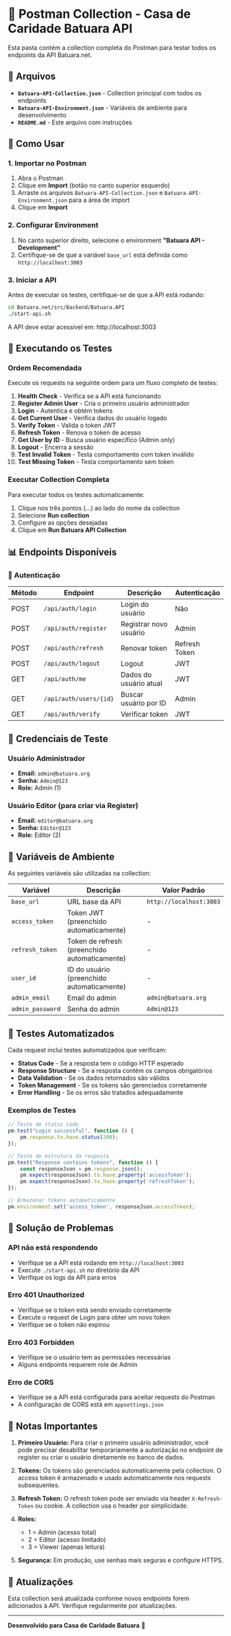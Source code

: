 # 📮 Postman Collection - Casa de Caridade Batuara API

Esta pasta contém a collection completa do Postman para testar todos os endpoints da API Batuara.net.

## 📁 Arquivos

- **`Batuara-API-Collection.json`** - Collection principal com todos os endpoints
- **`Batuara-API-Environment.json`** - Variáveis de ambiente para desenvolvimento
- **`README.md`** - Este arquivo com instruções

## 🚀 Como Usar

### 1. Importar no Postman

1. Abra o Postman
2. Clique em **Import** (botão no canto superior esquerdo)
3. Arraste os arquivos `Batuara-API-Collection.json` e `Batuara-API-Environment.json` para a área de import
4. Clique em **Import**

### 2. Configurar Environment

1. No canto superior direito, selecione o environment **"Batuara API - Development"**
2. Certifique-se de que a variável `base_url` está definida como `http://localhost:3003`

### 3. Iniciar a API

Antes de executar os testes, certifique-se de que a API está rodando:

```bash
cd Batuara.net/src/Backend/Batuara.API
./start-api.sh
```

A API deve estar acessível em: http://localhost:3003

## 🧪 Executando os Testes

### Ordem Recomendada

Execute os requests na seguinte ordem para um fluxo completo de testes:

1. **Health Check** - Verifica se a API está funcionando
2. **Register Admin User** - Cria o primeiro usuário administrador
3. **Login** - Autentica e obtém tokens
4. **Get Current User** - Verifica dados do usuário logado
5. **Verify Token** - Valida o token JWT
6. **Refresh Token** - Renova o token de acesso
7. **Get User by ID** - Busca usuário específico (Admin only)
8. **Logout** - Encerra a sessão
9. **Test Invalid Token** - Testa comportamento com token inválido
10. **Test Missing Token** - Testa comportamento sem token

### Executar Collection Completa

Para executar todos os testes automaticamente:

1. Clique nos três pontos (...) ao lado do nome da collection
2. Selecione **Run collection**
3. Configure as opções desejadas
4. Clique em **Run Batuara API Collection**

## 📊 Endpoints Disponíveis

### 🔐 Autenticação

| Método | Endpoint | Descrição | Autenticação |
|--------|----------|-----------|--------------|
| POST | `/api/auth/login` | Login do usuário | Não |
| POST | `/api/auth/register` | Registrar novo usuário | Admin |
| POST | `/api/auth/refresh` | Renovar token | Refresh Token |
| POST | `/api/auth/logout` | Logout | JWT |
| GET | `/api/auth/me` | Dados do usuário atual | JWT |
| GET | `/api/auth/users/{id}` | Buscar usuário por ID | Admin |
| GET | `/api/auth/verify` | Verificar token | JWT |

## 🔑 Credenciais de Teste

### Usuário Administrador
- **Email:** `admin@batuara.org`
- **Senha:** `Admin@123`
- **Role:** Admin (1)

### Usuário Editor (para criar via Register)
- **Email:** `editor@batuara.org`
- **Senha:** `Editor@123`
- **Role:** Editor (2)

## 🎯 Variáveis de Ambiente

As seguintes variáveis são utilizadas na collection:

| Variável | Descrição | Valor Padrão |
|----------|-----------|--------------|
| `base_url` | URL base da API | `http://localhost:3003` |
| `access_token` | Token JWT (preenchido automaticamente) | - |
| `refresh_token` | Token de refresh (preenchido automaticamente) | - |
| `user_id` | ID do usuário (preenchido automaticamente) | - |
| `admin_email` | Email do admin | `admin@batuara.org` |
| `admin_password` | Senha do admin | `Admin@123` |

## 🧪 Testes Automatizados

Cada request inclui testes automatizados que verificam:

- **Status Code** - Se a resposta tem o código HTTP esperado
- **Response Structure** - Se a resposta contém os campos obrigatórios
- **Data Validation** - Se os dados retornados são válidos
- **Token Management** - Se os tokens são gerenciados corretamente
- **Error Handling** - Se os erros são tratados adequadamente

### Exemplos de Testes

```javascript
// Teste de status code
pm.test("Login successful", function () {
    pm.response.to.have.status(200);
});

// Teste de estrutura da resposta
pm.test("Response contains tokens", function () {
    const responseJson = pm.response.json();
    pm.expect(responseJson).to.have.property('accessToken');
    pm.expect(responseJson).to.have.property('refreshToken');
});

// Armazenar tokens automaticamente
pm.environment.set('access_token', responseJson.accessToken);
```

## 🚨 Solução de Problemas

### API não está respondendo
- Verifique se a API está rodando em `http://localhost:3003`
- Execute `./start-api.sh` no diretório da API
- Verifique os logs da API para erros

### Erro 401 Unauthorized
- Verifique se o token está sendo enviado corretamente
- Execute o request de Login para obter um novo token
- Verifique se o token não expirou

### Erro 403 Forbidden
- Verifique se o usuário tem as permissões necessárias
- Alguns endpoints requerem role de Admin

### Erro de CORS
- Verifique se a API está configurada para aceitar requests do Postman
- A configuração de CORS está em `appsettings.json`

## 📝 Notas Importantes

1. **Primeiro Usuário:** Para criar o primeiro usuário administrador, você pode precisar desabilitar temporariamente a autorização no endpoint de register ou criar o usuário diretamente no banco de dados.

2. **Tokens:** Os tokens são gerenciados automaticamente pela collection. O access token é armazenado e usado automaticamente nos requests subsequentes.

3. **Refresh Token:** O refresh token pode ser enviado via header `X-Refresh-Token` ou cookie. A collection usa o header por simplicidade.

4. **Roles:** 
   - 1 = Admin (acesso total)
   - 2 = Editor (acesso limitado)
   - 3 = Viewer (apenas leitura)

5. **Segurança:** Em produção, use senhas mais seguras e configure HTTPS.

## 🔄 Atualizações

Esta collection será atualizada conforme novos endpoints forem adicionados à API. Verifique regularmente por atualizações.

---

**Desenvolvido para Casa de Caridade Batuara** 🙏